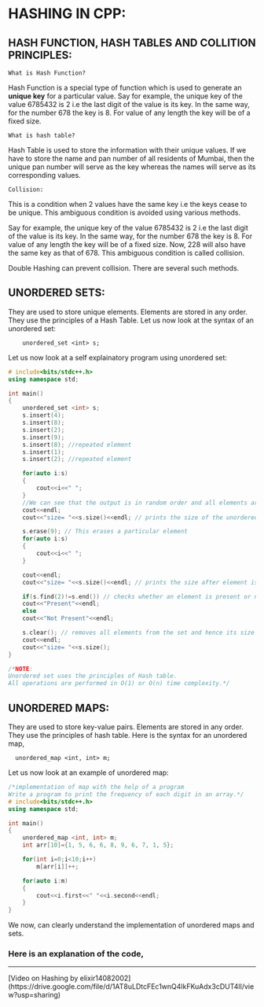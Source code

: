 # HASHING IN CPP:
## HASH FUNCTION, HASH TABLES AND COLLITION PRINCIPLES:

`What is Hash Function?`

Hash Function is a special type of function which is used to generate an <b>unique key</b> for a particular value. Say for example, the unique key of the value 6785432 is 2 i.e the last digit of the value is its key. In the same way, for the number 678 the key is 8. For value of any length the key will be of a fixed size.

`What is hash table?`

Hash Table is used to store the information with their unique values. If we have to store the name and pan number of all residents of Mumbai, then the unique pan number will serve as the key whereas the names will serve as its corresponding values.

`Collision:`

This is a condition when 2 values have the same key i.e the keys cease to be unique. This ambiguous condition is avoided using various methods.

Say for example, the unique key of the value 6785432 is 2 i.e the last digit of the value is its key. In the same way, for the number 678 the key is 8. For value of any length the key will be of a fixed size. Now, 228 will also have the same key as that of 678. This ambiguous condition is called collision.

Double Hashing can prevent collision. There are several such methods.

## UNORDERED SETS:

They are used to store unique elements.
Elements are stored in any order.
They use the principles of a Hash Table.
Let us now look at the syntax of an unordered set:

        unordered_set <int> s;

Let us now look at a self explainatory program using unordered set:
```cpp
# include<bits/stdc++.h>
using namespace std;

int main()
{
    unordered_set <int> s;
    s.insert(4);
    s.insert(8);
    s.insert(2);
    s.insert(9);
    s.insert(8); //repeated element
    s.insert(1);
    s.insert(2); //repeated element

    for(auto i:s)
    {
        cout<<i<<" ";
    }
    //We can see that the output is in random order and all elements are unique.
    cout<<endl;
    cout<<"size= "<<s.size()<<endl; // prints the size of the unordered set

    s.erase(9); // This erases a particular element
    for(auto i:s)
    {
        cout<<i<<" ";
    }

    cout<<endl;
    cout<<"size= "<<s.size()<<endl; // prints the size after element is deleted

    if(s.find(2)!=s.end()) // checks whether an element is present or not
    cout<<"Present"<<endl;
    else
    cout<<"Not Present"<<endl;

    s.clear(); // removes all elements from the set and hence its size will become 0.
    cout<<endl;
    cout<<"size= "<<s.size();
}

/*NOTE:
Unordered set uses the principles of Hash table.
All operations are performed in O(1) or O(n) time complexity.*/
```
## UNORDERED MAPS:

They are used to store key-value pairs.
Elements are stored in any order.
They use the principles of hash table.
Here is the syntax for an unordered map,

      unordered_map <int, int> m;
Let us now look at an example of unordered map:

```cpp
/*implementation of map with the help of a program
Write a program to print the frequency of each digit in an array.*/
# include<bits/stdc++.h>
using namespace std;

int main()
{
    unordered_map <int, int> m;
    int arr[10]={1, 5, 6, 6, 8, 9, 6, 7, 1, 5};

    for(int i=0;i<10;i++)
        m[arr[i]]++;

    for(auto i:m)
    {
        cout<<i.first<<" "<<i.second<<endl;
    }
}
```
We now, can clearly understand the implementation of unordered maps and sets.

<h3>Here is an explanation of the code,</h3>
<hr>
[Video on Hashing by elixir14082002](https://drive.google.com/file/d/1AT8uLDtcFEc1wnQ4lkFKuAdx3cDUT4lI/view?usp=sharing)
